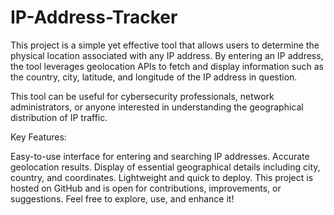 # IP-Address-Tracker

This project is a simple yet effective tool that allows users to determine the physical location associated with any IP address. By entering an IP address, the tool leverages geolocation APIs to fetch and display information such as the country, city, latitude, and longitude of the IP address in question.

This tool can be useful for cybersecurity professionals, network administrators, or anyone interested in understanding the geographical distribution of IP traffic.

Key Features:

Easy-to-use interface for entering and searching IP addresses.
Accurate geolocation results.
Display of essential geographical details including city, country, and coordinates.
Lightweight and quick to deploy.
This project is hosted on GitHub and is open for contributions, improvements, or suggestions. Feel free to explore, use, and enhance it!
